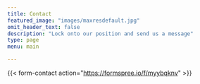 ```yaml
---
title: Contact
featured_image: "images/maxresdefault.jpg"
omit_header_text: false
description: "Lock onto our position and send us a message"
type: page
menu: main

---
```


{{< form-contact action="https://formspree.io/f/myybqknv" >}}
